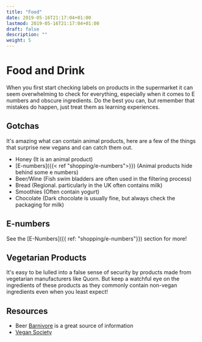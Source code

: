 ```yaml
---
title: "Food"
date: 2019-05-16T21:17:04+01:00
lastmod: 2019-05-16T21:17:04+01:00
draft: false
description: ""
weight: 5
---
```


# Food and Drink

When you first start checking labels on products in the supermarket it can seem overwhelming to check for everything, especially when it comes to E numbers and obscure ingredients. Do the best you can, but remember that mistakes do happen, just treat them as learning experiences.

## Gotchas

It's amazing what can contain animal products, here are a few of the things that surprise new vegans and can catch them out.

- Honey (It is an animal product)
- [E-numbers]({{< ref "shopping/e-numbers">}}) (Animal products hide behind some e numbers)
- Beer/Wine (Fish swim bladders are often used in the filtering process)
- Bread (Regional. particularly in the UK often contains milk)
- Smoothies (Often contain yogurt)
- Chocolate (Dark chocolate is usually fine, but always check the packaging for milk)


## E-numbers

See the [E-Numbers]({{ ref: "shopping/e-numbers"}}) section for more!

## Vegetarian Products

It's easy to be lulled into a false sense of security by products made from vegetarian manufacturers like Quorn. But keep a watchful eye on the ingredients of these products as they commonly contain non-vegan ingredients even when you least expect! 

## Resources

- Beer [Barnivore](http://www.barnivore.com/) is a great source of information
- [Vegan Society](https://www.vegansociety.com/lifestyle/food-and-drink)